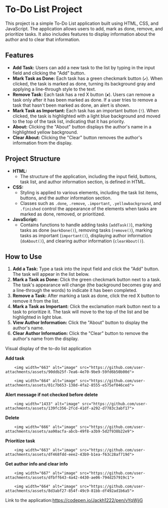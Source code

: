 # To-Do List Project

This project is a simple To-Do List application built using HTML, CSS, and JavaScript. The application allows users to add, mark as done, remove, and prioritize tasks. It also includes features to display information about the author and to clear that information.

## Features

- **Add Task:** Users can add a new task to the list by typing in the input field and clicking the "Add" button.
- **Mark Task as Done:** Each task has a green checkmark button (`✔`). When clicked, the task is marked as done, turning its background gray and applying a line-through style to the text.
- **Remove Task:** Each task has a red X button (`✘`). Users can remove a task only after it has been marked as done. If a user tries to remove a task that hasn't been marked as done, an alert is shown.
- **Mark Task as Important:** Each task has an important button (`!`). When clicked, the task is highlighted with a light blue background and moved to the top of the task list, indicating that it has priority.
- **About:** Clicking the "About" button displays the author's name in a highlighted yellow background.
- **Clear About:** Clicking the "Clear" button removes the author's information from the display.

## Project Structure

- **HTML:**
  - The structure of the application, including the input field, buttons, task list, and author information section, is defined in HTML.
- **CSS:**
  - Styling is applied to various elements, including the task list items, buttons, and the author information section.
  - Classes such as `.done`, `.remove`, `.important`, `.yellowbackground`, and `.finished` control the appearance of the elements when tasks are marked as done, removed, or prioritized.
- **JavaScript:**
  - Contains functions to handle adding tasks (`addTask()`), marking tasks as done (`markDone()`), removing tasks (`remove()`), marking tasks as important (`important()`), displaying author information (`doAbout()`), and clearing author information (`clearAbout()`).

## How to Use

1. **Add a Task:** Type a task into the input field and click the "Add" button. The task will appear in the list below.
2. **Mark a Task as Done:** Click the green checkmark button next to a task. The task's appearance will change (the background becomes gray and a line-through the words) to indicate it has been completed.
3. **Remove a Task:** After marking a task as done, click the red X button to remove it from the list.
4. **Mark a Task as Important:** Click the exclamation mark button next to a task to prioritize it. The task will move to the top of the list and be highlighted in light blue.
5. **View Author Information:** Click the "About" button to display the author's name.
6. **Clear Author Information:** Click the "Clear" button to remove the author's name from the display.

Visual display of the to-do list application

**Add task**

        <img width="663" alt="image" src="https://github.com/user-attachments/assets/90ddb25f-7ea6-4e70-9be9-59fd6b50b00d">

        <img width="664" alt="image" src="https://github.com/user-attachments/assets/01c7b653-138d-4fa2-8555-e575ef046ced">

**Alert message if not checked before delete**

        <img width="1433" alt="image" src="https://github.com/user-attachments/assets/139fc356-2fcd-41df-a292-d7783c3abf17">

**Delete**

        <img width="666" alt="image" src="https://github.com/user-attachments/assets/aa90acfa-abcb-49f8-a3b9-5d2f938b22e9">

**Prioritize task**

        <img width="663" alt="image" src="https://github.com/user-attachments/assets/df468fdd-eee2-43b9-b1ea-f63c28af719d">

**Get author info and clear info**

        <img width="667" alt="image" src="https://github.com/user-attachments/assets/dfbff643-4a42-4430-ae06-794d257919c1">

        <img width="664" alt="image" src="https://github.com/user-attachments/assets/8d3abf27-854f-49c9-81bb-df492ad1b6a5">


Link to the application:https://codepen.io/Jackh1222/pen/vYqWjjG






